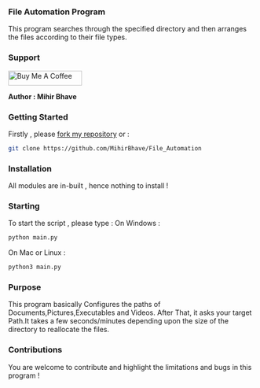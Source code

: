 ### File Automation Program
  This program searches through the specified directory and then arranges the files according to their file types. 

### Support </br>
<a href="https://www.buymeacoffee.com/mihirbhave" target="_blank"><img src="https://cdn.buymeacoffee.com/buttons/default-orange.png" alt="Buy Me A Coffee" height="30" width="150"></a></br>


**Author : Mihir Bhave**

### Getting Started
Firstly , please [fork my repository](https://github.com/MihirBhave/File_Automation/fork) or :
```bash
git clone https://github.com/MihirBhave/File_Automation
```
### Installation 
All modules are in-built , hence nothing to install !

### Starting </br>
To start the script , please type : 
On Windows :
```bash
python main.py
```
On Mac or Linux :
```bash
python3 main.py
```

### Purpose 
This program basically Configures the paths of Documents,Pictures,Executables and Videos. After That, it asks your target Path.It takes a few seconds/minutes depending upon the size of the directory to reallocate the files.

### Contributions
You are welcome to contribute and highlight the limitations and bugs in this program !




